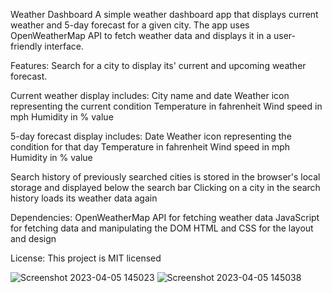 Weather Dashboard
A simple weather dashboard app that displays current weather and 5-day forecast for a given city. 
The app uses OpenWeatherMap API to fetch weather data and displays it in a user-friendly interface.

Features:
Search for a city to display its' current and upcoming weather forecast.

Current weather display includes:
City name and date
Weather icon representing the current condition
Temperature in fahrenheit
Wind speed in mph
Humidity in % value

5-day forecast display includes:
Date
Weather icon representing the condition for that day
Temperature in fahrenheit
Wind speed in mph
Humidity in % value

Search history of previously searched cities is stored in the browser's local storage and displayed below the search bar
Clicking on a city in the search history loads its weather data again

Dependencies:
OpenWeatherMap API for fetching weather data
JavaScript for fetching data and manipulating the DOM
HTML and CSS for the layout and design

License:
This project is MIT licensed

![Screenshot 2023-04-05 145023](https://user-images.githubusercontent.com/125297038/230177159-4d8245bd-4dc1-40bf-87a4-b28bf172e69b.png)
![Screenshot 2023-04-05 145038](https://user-images.githubusercontent.com/125297038/230177177-cc57f241-7bfd-42e3-ba22-cc3a31c6e238.png)


